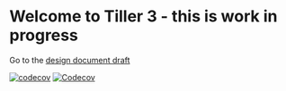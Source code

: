 # Welcome to Tiller 3 - this is work in progress
Go to the [design document draft](./docs/Design.md)
 
 
[![codecov](https://codecov.io/gh/freight-hub/tiller3/branch/master/graph/badge.svg)](https://codecov.io/gh/freight-hub/tiller3)
<a href="https://codecov.io/gh/freight-hub/tiller3">
  <img src="https://codecov.io/gh/freight-hub/tiller3/branch/master/graph/badge.svg" alt="Codecov" />
</a>

